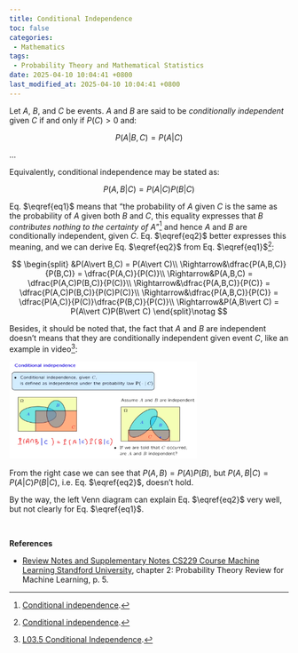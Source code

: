 ```yaml
---
title: Conditional Independence
toc: false
categories:
 - Mathematics
tags:
 - Probability Theory and Mathematical Statistics
date: 2025-04-10 10:04:41 +0800
last_modified_at: 2025-04-10 10:04:41 +0800
---
```


<div class="quote--left" markdown="1">

Let $A$, $B$, and $C$ be events. $A$ and $B$ are said to be <i class="term">conditionally independent</i> given $C$ if and only if $P(C)>0$ and:

$$
P(A\vert B,C) = P(A\vert C)\label{eq1}
$$

...

Equivalently, conditional independence may be stated as:

$$
P(A,B\vert C) = P(A\vert C)P(B\vert C)\label{eq2}
$$

</div>

Eq. $\eqref{eq1}$ means that “the probability of $A$ given $C$ is the same as the probability of $A$ given both $B$ and $C$, this equality expresses that <i class="emphasize">$B$ contributes nothing to the certainty of $A$</i>”[^1] and hence $A$ and $B$ are conditionally independent, given $C$. Eq. $\eqref{eq2}$ better expresses this meaning, and we can derive Eq. $\eqref{eq2}$ from Eq. $\eqref{eq1}$[^1]:

$$
\begin{split}
&P(A\vert B,C) = P(A\vert C)\\
\Rightarrow&\dfrac{P(A,B,C)}{P(B,C)} = \dfrac{P(A,C)}{P(C)}\\
\Rightarrow&P(A,B,C) = \dfrac{P(A,C)P(B,C)}{P(C)}\\
\Rightarrow&\dfrac{P(A,B,C)}{P(C)} = \dfrac{P(A,C)P(B,C)}{P(C)P(C)}\\
\Rightarrow&\dfrac{P(A,B,C)}{P(C)} = \dfrac{P(A,C)}{P(C)}\dfrac{P(B,C)}{P(C)}\\
\Rightarrow&P(A,B\vert C) = P(A\vert C)P(B\vert C)
\end{split}\notag
$$

Besides, it should be noted that, the fact that $A$ and $B$ are independent doesn’t means that they are conditionally independent given event $C$, like an example in video[^2]:

<img src="https://raw.githubusercontent.com/HelloWorld-1017/blog-images-1/main/imgs/202504101232186.png" alt="image-20250410123220888" style="width:67%;" />

From the right case we can see that $P(A,B)=P(A)P(B)$, but $P(A,B\vert C) = P(A\vert C)P(B\vert C)$, i.e. Eq. $\eqref{eq2}$, doesn’t hold.

By the way, the left Venn diagram can explain Eq. $\eqref{eq2}$ very well, but not clearly for Eq. $\eqref{eq1}$.

<br>

**References**

- [Review Notes and Supplementary Notes CS229 Course Machine Learning Standford University](https://www.ctanujit.org/uploads/2/5/3/9/25393293/mathematics_for_machine_learning__cs229__1.pdf), chapter 2: Probability Theory Review for Machine Learning, p. 5.

[^1]: [Conditional independence](https://en.wikipedia.org/wiki/Conditional_independence).
[^2]: [L03.5 Conditional Independence](https://www.youtube.com/watch?v=7B3cDe39lwY).
